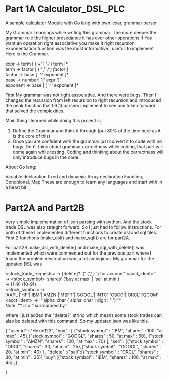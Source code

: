 # Part 1A Calculator_DSL_PLC
A sample calculator Module with Go lang with own lexar, grammar parser


My Grammar
Learnings while writing this grammar:
The more deeper the grammar rule the higher presedance it has over other operations
if You want an operation right associative you make it right recursion
Exponentiation function was the most informative , usefull to implement
Here is the Grammar. <br >

expr -> term [ ('+' | '-') term ]* <br />
term -> factor [ ('*' | '/') factor ]* <br />
factor -> base [ '^' exponent ]* <br />
base -> number| '(' expr ')' <br />
exponent -> base | [ '^' exponent ]* <br />

First My grammar was not right associative. And there were bugs. Then I changed the recursion from left recursion to right recursion and introduced the peak function that LR(1) parsers implement to see one token forward that solved the complexities.

Main thing I learned while doing this project is <br />
1. Define the Grammar and think it through (put 80% of the time here as it is the core of this) <br />
2. Once you are confident with the grammar just convert it to code with no bugs. Don't think about grammar correctness while coding, that part will come again while testing. Coding and thinking about the correctness will only introduce bugs in the code.

About Go lang:

Variable declaration
fixed and dynamic Array declaration
Function, Conditional, Map
These are enough to learn any languages and start with in a heart bit.

# Part2A and Part2B

Very simple implementation of json parsing with python. And the stock trade DSL was also straight forward. So I just had to follow instructions. For both of these I implemented different functions to create dsl and sql files. First 2 functions (make_dsl() and make_sql()) are for part2A. <br >

For part2B make_dsl_with_delete() and make_sql_with_delete() was implemented which were commented out for the previous part where I found the problem description was a bit ambigious. My grammar for the updated DSL was <br >

<stock_trade_requests> →  [delete]? ‘(' <trade> {‘,’ <trade>} ‘) for account' <acct_ident>’.’ <br >
<trade> →  <number> <stock_symbol> ‘shares’ (‘buy at max' | ‘sell at min') <number> <br >
<number> →  [1-9] {[0-9]} <br >
<stock_symbol> → 'AAPL'|'HP'|'IBM'|'AMZN'|'MSFT'|'GOOGL'|'INTC'|'CSCO'|'ORCL'|'QCOM' <br >
<acct_ident> →  ‘“‘alpha_char { alpha_char | digit | ’_’} ‘“‘ <br >
Note:  ‘“‘ is a “ surrounded by ‘ <br >

where i just added the "delete?" string which means some stock trades can also be deleted with this command. So my updated json was like this. <br >  

  {
	"user id" : "Hokie123",
	"buy" : [
        {"stock symbol" : "IBM", "shares" : 100, "at max" : 45},{"stock symbol" : "GOOGL", "shares" : 50, "at max" : 60}, {"stock symbol" : "AMZN", "shares" : 120, "at max" : 70}
],  "sell" : [{"stock symbol" : "ORCL", "shares" : 30, "at min" : 25},{"stock symbol" : "GOOGL", "shares" : 20, "at min" : 40} ]
, "delete" :{"sell":[{"stock symbol" : "ORCL", "shares" : 30, "at min" : 25}],"buy":[{"stock symbol" : "IBM", "shares" : 100, "at max" : 45} ]}

}
  
  
  
  
  




